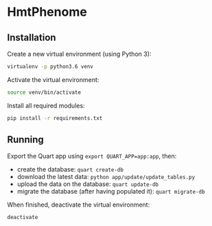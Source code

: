 # HmtPhenome  


## Installation  

Create a new virtual environment (using Python 3):  

```bash
virtualenv -p python3.6 venv
```

Activate the virtual environment:  

```bash
source venv/bin/activate
```


Install all required modules:  

```bash
pip install -r requirements.txt
```

## Running  

Export the Quart app using `export QUART_APP=app:app`, then:  

* create the database: `quart create-db`  
* download the latest data: `python app/update/update_tables.py`  
* upload the data on the database: `quart update-db`  
* migrate the database (after having populated it): `quart migrate-db`  



When finished, deactivate the virtual environment:  

```bash
deactivate
```
